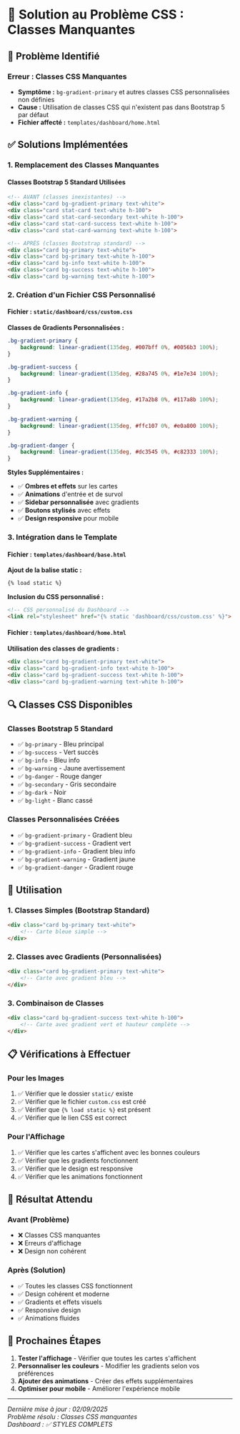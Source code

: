 # 🔧 Solution au Problème CSS : Classes Manquantes

## 🚨 Problème Identifié

### **Erreur : Classes CSS Manquantes**
- **Symptôme :** `bg-gradient-primary` et autres classes CSS personnalisées non définies
- **Cause :** Utilisation de classes CSS qui n'existent pas dans Bootstrap 5 par défaut
- **Fichier affecté :** `templates/dashboard/home.html`

## ✅ Solutions Implémentées

### **1. Remplacement des Classes Manquantes**

#### **Classes Bootstrap 5 Standard Utilisées**
```html
<!-- AVANT (classes inexistantes) -->
<div class="card bg-gradient-primary text-white">
<div class="card stat-card text-white h-100">
<div class="card stat-card-secondary text-white h-100">
<div class="card stat-card-success text-white h-100">
<div class="card stat-card-warning text-white h-100">

<!-- APRÈS (classes Bootstrap standard) -->
<div class="card bg-primary text-white">
<div class="card bg-primary text-white h-100">
<div class="card bg-info text-white h-100">
<div class="card bg-success text-white h-100">
<div class="card bg-warning text-white h-100">
```

### **2. Création d'un Fichier CSS Personnalisé**

#### **Fichier :** `static/dashboard/css/custom.css`

**Classes de Gradients Personnalisées :**
```css
.bg-gradient-primary {
    background: linear-gradient(135deg, #007bff 0%, #0056b3 100%);
}

.bg-gradient-success {
    background: linear-gradient(135deg, #28a745 0%, #1e7e34 100%);
}

.bg-gradient-info {
    background: linear-gradient(135deg, #17a2b8 0%, #117a8b 100%);
}

.bg-gradient-warning {
    background: linear-gradient(135deg, #ffc107 0%, #e0a800 100%);
}

.bg-gradient-danger {
    background: linear-gradient(135deg, #dc3545 0%, #c82333 100%);
}
```

**Styles Supplémentaires :**
- ✅ **Ombres et effets** sur les cartes
- ✅ **Animations** d'entrée et de survol
- ✅ **Sidebar personnalisée** avec gradients
- ✅ **Boutons stylisés** avec effets
- ✅ **Design responsive** pour mobile

### **3. Intégration dans le Template**

#### **Fichier :** `templates/dashboard/base.html`

**Ajout de la balise static :**
```html
{% load static %}
```

**Inclusion du CSS personnalisé :**
```html
<!-- CSS personnalisé du Dashboard -->
<link rel="stylesheet" href="{% static 'dashboard/css/custom.css' %}">
```

#### **Fichier :** `templates/dashboard/home.html`

**Utilisation des classes de gradients :**
```html
<div class="card bg-gradient-primary text-white">
<div class="card bg-gradient-info text-white h-100">
<div class="card bg-gradient-success text-white h-100">
<div class="card bg-gradient-warning text-white h-100">
```

## 🔍 Classes CSS Disponibles

### **Classes Bootstrap 5 Standard**
- ✅ `bg-primary` - Bleu principal
- ✅ `bg-success` - Vert succès
- ✅ `bg-info` - Bleu info
- ✅ `bg-warning` - Jaune avertissement
- ✅ `bg-danger` - Rouge danger
- ✅ `bg-secondary` - Gris secondaire
- ✅ `bg-dark` - Noir
- ✅ `bg-light` - Blanc cassé

### **Classes Personnalisées Créées**
- ✅ `bg-gradient-primary` - Gradient bleu
- ✅ `bg-gradient-success` - Gradient vert
- ✅ `bg-gradient-info` - Gradient bleu info
- ✅ `bg-gradient-warning` - Gradient jaune
- ✅ `bg-gradient-danger` - Gradient rouge

## 🚀 Utilisation

### **1. Classes Simples (Bootstrap Standard)**
```html
<div class="card bg-primary text-white">
    <!-- Carte bleue simple -->
</div>
```

### **2. Classes avec Gradients (Personnalisées)**
```html
<div class="card bg-gradient-primary text-white">
    <!-- Carte avec gradient bleu -->
</div>
```

### **3. Combinaison de Classes**
```html
<div class="card bg-gradient-success text-white h-100">
    <!-- Carte avec gradient vert et hauteur complète -->
</div>
```

## 📋 Vérifications à Effectuer

### **Pour les Images**
1. ✅ Vérifier que le dossier `static/` existe
2. ✅ Vérifier que le fichier `custom.css` est créé
3. ✅ Vérifier que `{% load static %}` est présent
4. ✅ Vérifier que le lien CSS est correct

### **Pour l'Affichage**
1. ✅ Vérifier que les cartes s'affichent avec les bonnes couleurs
2. ✅ Vérifier que les gradients fonctionnent
3. ✅ Vérifier que le design est responsive
4. ✅ Vérifier que les animations fonctionnent

## 🎯 Résultat Attendu

### **Avant (Problème)**
- ❌ Classes CSS manquantes
- ❌ Erreurs d'affichage
- ❌ Design non cohérent

### **Après (Solution)**
- ✅ Toutes les classes CSS fonctionnent
- ✅ Design cohérent et moderne
- ✅ Gradients et effets visuels
- ✅ Responsive design
- ✅ Animations fluides

## 🚀 Prochaines Étapes

1. **Tester l'affichage** - Vérifier que toutes les cartes s'affichent
2. **Personnaliser les couleurs** - Modifier les gradients selon vos préférences
3. **Ajouter des animations** - Créer des effets supplémentaires
4. **Optimiser pour mobile** - Améliorer l'expérience mobile

---

*Dernière mise à jour : 02/09/2025*  
*Problème résolu : Classes CSS manquantes*  
*Dashboard : ✅ STYLES COMPLETS*
